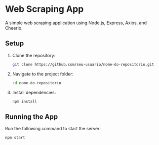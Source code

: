 # Web Scraping App

A simple web scraping application using Node.js, Express, Axios, and Cheerio.

## Setup

1. Clone the repository:

    ```bash
    git clone https://github.com/seu-usuario/nome-do-repositorio.git
    ```

2. Navigate to the project folder:

    ```bash
    cd nome-do-repositorio
    ```

3. Install dependencies:

    ```bash
    npm install
    ```

## Running the App

Run the following command to start the server:

```bash
npm start
